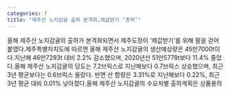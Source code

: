 ```yaml
---
categories: f
title: "제주산 노지감귤 출하 본격화…제값받기 ‘총력’"
---
```

올해 제주산 노지감귤의 출하가 본격화되면서 제주도정이 ‘제값받기’를 위해 팔을 걷어붙였다.제주특별자치도에 따르면 올해 제주산 노지감귤의 생산예상량은 45만7000t이다.지난해 46만7293t 대비 2.2% 감소했으며, 2020년산 51만5778t보다 11.4% 줄었다.올해 제주산 노지감귤의 당도는 7.2브릭스로 지난해보다 0.7브릭스 상승했으며, 최근 3년 평균보다는 0.6브릭스 올랐다. 반면 산 함량은 3.31%로 지난해보다 0.22%, 최근 3년 평균 대비 0.01% 낮아졌다.올해 제주산 노지감귤의 수요처별 출하계획은 상품용의